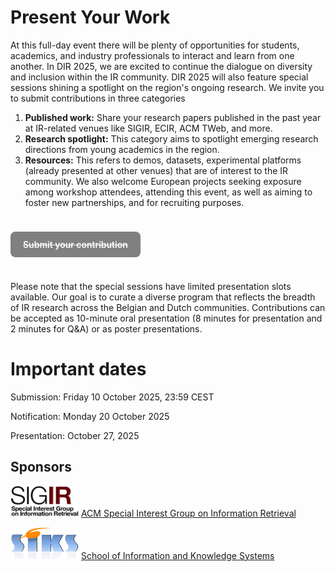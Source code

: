 

# Present Your Work
At this full-day event there will be plenty of opportunities for students, academics, and industry professionals to interact and learn from one another. 
In DIR 2025, we are excited to continue the dialogue on diversity and inclusion within the IR community. 
DIR 2025 will also feature special sessions shining a spotlight on the region's ongoing research. 
We invite you to submit contributions in three categories

1. **Published work:** Share your research papers published in the past year at IR-related venues like SIGIR, ECIR, ACM TWeb, and more.
2. **Research spotlight:** This category aims to spotlight emerging research directions from young academics in the region.
3. **Resources:** This refers to demos, datasets, experimental platforms (already presented at other venues) that are of interest to the IR community. We also welcome European projects seeking exposure among workshop attendees, attending this event, as well as aiming to foster new partnerships, and for recruiting purposes.

<p style="margin:1.5rem 0;display:inline-block;padding:12px 20px;border-radius:8px;background:gray;color:#fff;text-decoration:line-through;font-weight:600;">
  Submit your contribution
</p>

Please note that the special sessions have limited presentation slots available. Our goal is to curate a diverse program that reflects the breadth of IR research across the Belgian and Dutch communities. Contributions can be accepted as 10-minute oral presentation (8 minutes for presentation and 2 minutes for Q&A) or as poster presentations.


# Important dates

Submission: Friday 10 October 2025, 23:59 CEST 

Notification: Monday 20 October 2025 

Presentation: October 27, 2025


## Sponsors

![SIGIR](logo_sigir.png)
[ACM Special Interest Group on Information Retrieval](https://sigir.org)

![SIKS](logo_siks.png)
[School of Information and Knowledge Systems](https://siks.nl)

